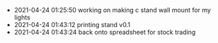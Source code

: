 - 2021-04-24 01:25:50 working on making c stand wall mount for my lights
- 2021-04-24 01:43:12 printing stand v0.1
- 2021-04-24 01:43:24 back onto spreadsheet for stock trading
